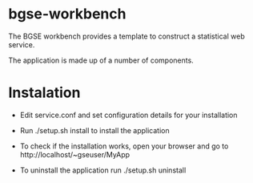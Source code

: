 bgse-workbench
==============

The BGSE workbench provides a template to construct a statistical web service. 

The application is made up of a number of components.

Instalation 
==============

 - Edit service.conf and set configuration details for your installation

 - Run
   ./setup.sh install
   to install the application

 - To check if the installation works, open your browser and go to
   http://localhost/~gseuser/MyApp

 - To uninstall the application run
   ./setup.sh uninstall

